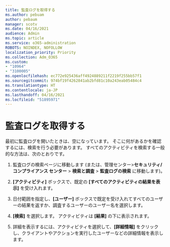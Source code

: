 ```yaml
---
title: 監査ログを取得する
ms.author: pebuam
author: pebaum
manager: scotv
ms.date: 04/16/2021
audience: Admin
ms.topic: article
ms.service: o365-administration
ROBOTS: NOINDEX, NOFOLLOW
localization_priority: Priority
ms.collection: Adm_O365
ms.custom:
- "10964"
- "3100005"
ms.openlocfilehash: ec772e925436aff4924889211f2219f255bb57f1
ms.sourcegitcommit: 974bf19f4262841ab2bfd81c10a243eab05484c4
ms.translationtype: HT
ms.contentlocale: ja-JP
ms.lasthandoff: 04/16/2021
ms.locfileid: "51895971"
---
```

# <a name="retrieve-the-audit-logs"></a>監査ログを取得する

最初に監査ログを開いたときは、空になっています。 そこに何があるかを確認するには、検索を行う必要があります。 すべてのアクティビティを検索する一般的な方法は、次のとおりです。

1. 監査ログの検索ページに移動します (または、管理センター>**セキュリティ/コンプライアンス センター** > **検索と調査** > **監査ログの検索** に移動します)。

1. **[アクティビティ]** ボックスで、既定の **[すべてのアクティビティの結果を表示]** を受け入れます。

1. 日付範囲を指定し、**[ユーザー]** ボックスで既定を受け入れてすべてのユーザーの結果を返すか、調査するユーザーのユーザー名を選択します。

1. **[検索]** を選択します。 アクティビティは **[結果]** の下に表示されます。

1. 詳細を表示するには、アクティビティを選択して、**[詳細情報]** をクリックし、クライアントやアクションを実行したユーザーなどの詳細情報を表示します。
